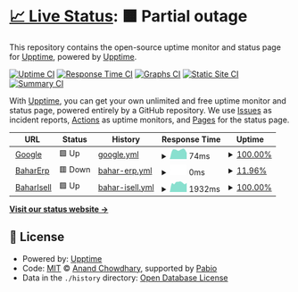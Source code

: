# [📈 Live Status](https://demo.upptime.js.org): <!--live status--> **🟧 Partial outage**

This repository contains the open-source uptime monitor and status page for [Upptime](https://upptime.js.org), powered by [Upptime](https://github.com/upptime/upptime).

[![Uptime CI](https://github.com/amjadalfawal/UptimeBahar/workflows/Uptime%20CI/badge.svg)](https://github.com/amjadalfawal/UptimeBahar/actions?query=workflow%3A%22Uptime+CI%22)
[![Response Time CI](https://github.com/amjadalfawal/UptimeBahar/workflows/Response%20Time%20CI/badge.svg)](https://github.com/amjadalfawal/UptimeBahar/actions?query=workflow%3A%22Response+Time+CI%22)
[![Graphs CI](https://github.com/amjadalfawal/UptimeBahar/workflows/Graphs%20CI/badge.svg)](https://github.com/amjadalfawal/UptimeBahar/actions?query=workflow%3A%22Graphs+CI%22)
[![Static Site CI](https://github.com/amjadalfawal/UptimeBahar/workflows/Static%20Site%20CI/badge.svg)](https://github.com/amjadalfawal/UptimeBahar/actions?query=workflow%3A%22Static+Site+CI%22)
[![Summary CI](https://github.com/amjadalfawal/UptimeBahar/workflows/Summary%20CI/badge.svg)](https://github.com/amjadalfawal/UptimeBahar/actions?query=workflow%3A%22Summary+CI%22)

With [Upptime](https://upptime.js.org), you can get your own unlimited and free uptime monitor and status page, powered entirely by a GitHub repository. We use [Issues](https://github.com/upptime/upptime/issues) as incident reports, [Actions](https://github.com/amjadalfawal/UptimeBahar/actions) as uptime monitors, and [Pages](https://demo.upptime.js.org) for the status page.

<!--start: status pages-->
<!-- This summary is generated by Upptime (https://github.com/upptime/upptime) -->
<!-- Do not edit this manually, your changes will be overwritten -->
<!-- prettier-ignore -->
| URL | Status | History | Response Time | Uptime |
| --- | ------ | ------- | ------------- | ------ |
| <img alt="" src="https://icons.duckduckgo.com/ip3/www.google.com.ico" height="13"> [Google](https://www.google.com) | 🟩 Up | [google.yml](https://github.com/amjadalfawal/UptimeBahar/commits/HEAD/history/google.yml) | <details><summary><img alt="Response time graph" src="./graphs/google/response-time-week.png" height="20"> 74ms</summary><br><a href="https://amjadalfawal.github.io/UptimeBahar/history/google"><img alt="Response time 74" src="https://img.shields.io/endpoint?url=https%3A%2F%2Fraw.githubusercontent.com%2Famjadalfawal%2FUptimeBahar%2FHEAD%2Fapi%2Fgoogle%2Fresponse-time.json"></a><br><a href="https://amjadalfawal.github.io/UptimeBahar/history/google"><img alt="24-hour response time 74" src="https://img.shields.io/endpoint?url=https%3A%2F%2Fraw.githubusercontent.com%2Famjadalfawal%2FUptimeBahar%2FHEAD%2Fapi%2Fgoogle%2Fresponse-time-day.json"></a><br><a href="https://amjadalfawal.github.io/UptimeBahar/history/google"><img alt="7-day response time 74" src="https://img.shields.io/endpoint?url=https%3A%2F%2Fraw.githubusercontent.com%2Famjadalfawal%2FUptimeBahar%2FHEAD%2Fapi%2Fgoogle%2Fresponse-time-week.json"></a><br><a href="https://amjadalfawal.github.io/UptimeBahar/history/google"><img alt="30-day response time 74" src="https://img.shields.io/endpoint?url=https%3A%2F%2Fraw.githubusercontent.com%2Famjadalfawal%2FUptimeBahar%2FHEAD%2Fapi%2Fgoogle%2Fresponse-time-month.json"></a><br><a href="https://amjadalfawal.github.io/UptimeBahar/history/google"><img alt="1-year response time 74" src="https://img.shields.io/endpoint?url=https%3A%2F%2Fraw.githubusercontent.com%2Famjadalfawal%2FUptimeBahar%2FHEAD%2Fapi%2Fgoogle%2Fresponse-time-year.json"></a></details> | <details><summary><a href="https://amjadalfawal.github.io/UptimeBahar/history/google">100.00%</a></summary><a href="https://amjadalfawal.github.io/UptimeBahar/history/google"><img alt="All-time uptime 100.00%" src="https://img.shields.io/endpoint?url=https%3A%2F%2Fraw.githubusercontent.com%2Famjadalfawal%2FUptimeBahar%2FHEAD%2Fapi%2Fgoogle%2Fuptime.json"></a><br><a href="https://amjadalfawal.github.io/UptimeBahar/history/google"><img alt="24-hour uptime 100.00%" src="https://img.shields.io/endpoint?url=https%3A%2F%2Fraw.githubusercontent.com%2Famjadalfawal%2FUptimeBahar%2FHEAD%2Fapi%2Fgoogle%2Fuptime-day.json"></a><br><a href="https://amjadalfawal.github.io/UptimeBahar/history/google"><img alt="7-day uptime 100.00%" src="https://img.shields.io/endpoint?url=https%3A%2F%2Fraw.githubusercontent.com%2Famjadalfawal%2FUptimeBahar%2FHEAD%2Fapi%2Fgoogle%2Fuptime-week.json"></a><br><a href="https://amjadalfawal.github.io/UptimeBahar/history/google"><img alt="30-day uptime 100.00%" src="https://img.shields.io/endpoint?url=https%3A%2F%2Fraw.githubusercontent.com%2Famjadalfawal%2FUptimeBahar%2FHEAD%2Fapi%2Fgoogle%2Fuptime-month.json"></a><br><a href="https://amjadalfawal.github.io/UptimeBahar/history/google"><img alt="1-year uptime 100.00%" src="https://img.shields.io/endpoint?url=https%3A%2F%2Fraw.githubusercontent.com%2Famjadalfawal%2FUptimeBahar%2FHEAD%2Fapi%2Fgoogle%2Fuptime-year.json"></a></details>
| <img alt="" src="https://icons.duckduckgo.com/ip3/erp.bahargroup.net.ico" height="13"> [BaharErp](https://erp.bahargroup.net) | 🟥 Down | [bahar-erp.yml](https://github.com/amjadalfawal/UptimeBahar/commits/HEAD/history/bahar-erp.yml) | <details><summary><img alt="Response time graph" src="./graphs/bahar-erp/response-time-week.png" height="20"> 0ms</summary><br><a href="https://amjadalfawal.github.io/UptimeBahar/history/bahar-erp"><img alt="Response time 0" src="https://img.shields.io/endpoint?url=https%3A%2F%2Fraw.githubusercontent.com%2Famjadalfawal%2FUptimeBahar%2FHEAD%2Fapi%2Fbahar-erp%2Fresponse-time.json"></a><br><a href="https://amjadalfawal.github.io/UptimeBahar/history/bahar-erp"><img alt="24-hour response time 0" src="https://img.shields.io/endpoint?url=https%3A%2F%2Fraw.githubusercontent.com%2Famjadalfawal%2FUptimeBahar%2FHEAD%2Fapi%2Fbahar-erp%2Fresponse-time-day.json"></a><br><a href="https://amjadalfawal.github.io/UptimeBahar/history/bahar-erp"><img alt="7-day response time 0" src="https://img.shields.io/endpoint?url=https%3A%2F%2Fraw.githubusercontent.com%2Famjadalfawal%2FUptimeBahar%2FHEAD%2Fapi%2Fbahar-erp%2Fresponse-time-week.json"></a><br><a href="https://amjadalfawal.github.io/UptimeBahar/history/bahar-erp"><img alt="30-day response time 0" src="https://img.shields.io/endpoint?url=https%3A%2F%2Fraw.githubusercontent.com%2Famjadalfawal%2FUptimeBahar%2FHEAD%2Fapi%2Fbahar-erp%2Fresponse-time-month.json"></a><br><a href="https://amjadalfawal.github.io/UptimeBahar/history/bahar-erp"><img alt="1-year response time 0" src="https://img.shields.io/endpoint?url=https%3A%2F%2Fraw.githubusercontent.com%2Famjadalfawal%2FUptimeBahar%2FHEAD%2Fapi%2Fbahar-erp%2Fresponse-time-year.json"></a></details> | <details><summary><a href="https://amjadalfawal.github.io/UptimeBahar/history/bahar-erp">11.96%</a></summary><a href="https://amjadalfawal.github.io/UptimeBahar/history/bahar-erp"><img alt="All-time uptime 11.96%" src="https://img.shields.io/endpoint?url=https%3A%2F%2Fraw.githubusercontent.com%2Famjadalfawal%2FUptimeBahar%2FHEAD%2Fapi%2Fbahar-erp%2Fuptime.json"></a><br><a href="https://amjadalfawal.github.io/UptimeBahar/history/bahar-erp"><img alt="24-hour uptime 11.96%" src="https://img.shields.io/endpoint?url=https%3A%2F%2Fraw.githubusercontent.com%2Famjadalfawal%2FUptimeBahar%2FHEAD%2Fapi%2Fbahar-erp%2Fuptime-day.json"></a><br><a href="https://amjadalfawal.github.io/UptimeBahar/history/bahar-erp"><img alt="7-day uptime 11.96%" src="https://img.shields.io/endpoint?url=https%3A%2F%2Fraw.githubusercontent.com%2Famjadalfawal%2FUptimeBahar%2FHEAD%2Fapi%2Fbahar-erp%2Fuptime-week.json"></a><br><a href="https://amjadalfawal.github.io/UptimeBahar/history/bahar-erp"><img alt="30-day uptime 11.96%" src="https://img.shields.io/endpoint?url=https%3A%2F%2Fraw.githubusercontent.com%2Famjadalfawal%2FUptimeBahar%2FHEAD%2Fapi%2Fbahar-erp%2Fuptime-month.json"></a><br><a href="https://amjadalfawal.github.io/UptimeBahar/history/bahar-erp"><img alt="1-year uptime 11.96%" src="https://img.shields.io/endpoint?url=https%3A%2F%2Fraw.githubusercontent.com%2Famjadalfawal%2FUptimeBahar%2FHEAD%2Fapi%2Fbahar-erp%2Fuptime-year.json"></a></details>
| <img alt="" src="https://icons.duckduckgo.com/ip3/bahar.isell360platform.com.ico" height="13"> [BaharIsell](https://bahar.isell360platform.com) | 🟩 Up | [bahar-isell.yml](https://github.com/amjadalfawal/UptimeBahar/commits/HEAD/history/bahar-isell.yml) | <details><summary><img alt="Response time graph" src="./graphs/bahar-isell/response-time-week.png" height="20"> 1932ms</summary><br><a href="https://amjadalfawal.github.io/UptimeBahar/history/bahar-isell"><img alt="Response time 1932" src="https://img.shields.io/endpoint?url=https%3A%2F%2Fraw.githubusercontent.com%2Famjadalfawal%2FUptimeBahar%2FHEAD%2Fapi%2Fbahar-isell%2Fresponse-time.json"></a><br><a href="https://amjadalfawal.github.io/UptimeBahar/history/bahar-isell"><img alt="24-hour response time 1932" src="https://img.shields.io/endpoint?url=https%3A%2F%2Fraw.githubusercontent.com%2Famjadalfawal%2FUptimeBahar%2FHEAD%2Fapi%2Fbahar-isell%2Fresponse-time-day.json"></a><br><a href="https://amjadalfawal.github.io/UptimeBahar/history/bahar-isell"><img alt="7-day response time 1932" src="https://img.shields.io/endpoint?url=https%3A%2F%2Fraw.githubusercontent.com%2Famjadalfawal%2FUptimeBahar%2FHEAD%2Fapi%2Fbahar-isell%2Fresponse-time-week.json"></a><br><a href="https://amjadalfawal.github.io/UptimeBahar/history/bahar-isell"><img alt="30-day response time 1932" src="https://img.shields.io/endpoint?url=https%3A%2F%2Fraw.githubusercontent.com%2Famjadalfawal%2FUptimeBahar%2FHEAD%2Fapi%2Fbahar-isell%2Fresponse-time-month.json"></a><br><a href="https://amjadalfawal.github.io/UptimeBahar/history/bahar-isell"><img alt="1-year response time 1932" src="https://img.shields.io/endpoint?url=https%3A%2F%2Fraw.githubusercontent.com%2Famjadalfawal%2FUptimeBahar%2FHEAD%2Fapi%2Fbahar-isell%2Fresponse-time-year.json"></a></details> | <details><summary><a href="https://amjadalfawal.github.io/UptimeBahar/history/bahar-isell">100.00%</a></summary><a href="https://amjadalfawal.github.io/UptimeBahar/history/bahar-isell"><img alt="All-time uptime 100.00%" src="https://img.shields.io/endpoint?url=https%3A%2F%2Fraw.githubusercontent.com%2Famjadalfawal%2FUptimeBahar%2FHEAD%2Fapi%2Fbahar-isell%2Fuptime.json"></a><br><a href="https://amjadalfawal.github.io/UptimeBahar/history/bahar-isell"><img alt="24-hour uptime 100.00%" src="https://img.shields.io/endpoint?url=https%3A%2F%2Fraw.githubusercontent.com%2Famjadalfawal%2FUptimeBahar%2FHEAD%2Fapi%2Fbahar-isell%2Fuptime-day.json"></a><br><a href="https://amjadalfawal.github.io/UptimeBahar/history/bahar-isell"><img alt="7-day uptime 100.00%" src="https://img.shields.io/endpoint?url=https%3A%2F%2Fraw.githubusercontent.com%2Famjadalfawal%2FUptimeBahar%2FHEAD%2Fapi%2Fbahar-isell%2Fuptime-week.json"></a><br><a href="https://amjadalfawal.github.io/UptimeBahar/history/bahar-isell"><img alt="30-day uptime 100.00%" src="https://img.shields.io/endpoint?url=https%3A%2F%2Fraw.githubusercontent.com%2Famjadalfawal%2FUptimeBahar%2FHEAD%2Fapi%2Fbahar-isell%2Fuptime-month.json"></a><br><a href="https://amjadalfawal.github.io/UptimeBahar/history/bahar-isell"><img alt="1-year uptime 100.00%" src="https://img.shields.io/endpoint?url=https%3A%2F%2Fraw.githubusercontent.com%2Famjadalfawal%2FUptimeBahar%2FHEAD%2Fapi%2Fbahar-isell%2Fuptime-year.json"></a></details>

<!--end: status pages-->

[**Visit our status website →**](https://demo.upptime.js.org)

## 📄 License

- Powered by: [Upptime](https://github.com/upptime/upptime)
- Code: [MIT](./LICENSE) © [Anand Chowdhary](https://anandchowdhary.com), supported by [Pabio](https://pabio.com)
- Data in the `./history` directory: [Open Database License](https://opendatacommons.org/licenses/odbl/1-0/)
